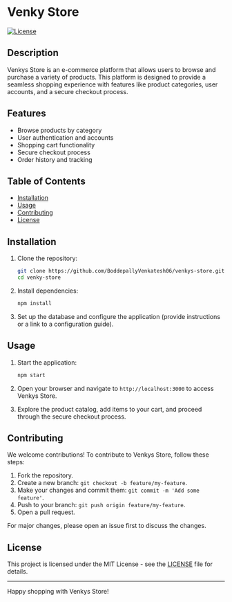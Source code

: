 # Venky Store

[![License](https://img.shields.io/badge/license-MIT-blue.svg)](https://opensource.org/licenses/MIT)

## Description

Venkys Store is an e-commerce platform that allows users to browse and purchase a variety of products. This platform is designed to provide a seamless shopping experience with features like product categories, user accounts, and a secure checkout process.

## Features

- Browse products by category
- User authentication and accounts
- Shopping cart functionality
- Secure checkout process
- Order history and tracking

## Table of Contents

- [Installation](#installation)
- [Usage](#usage)
- [Contributing](#contributing)
- [License](#license)

## Installation

1. Clone the repository:

    ```bash
    git clone https://github.com/BoddepallyVenkatesh06/venkys-store.git
    cd venky-store
    ```

2. Install dependencies:

    ```bash
    npm install
    ```

3. Set up the database and configure the application (provide instructions or a link to a configuration guide).

## Usage

1. Start the application:

    ```bash
    npm start
    ```

2. Open your browser and navigate to `http://localhost:3000` to access Venkys Store.

3. Explore the product catalog, add items to your cart, and proceed through the secure checkout process.

## Contributing

We welcome contributions! To contribute to Venkys Store, follow these steps:

1. Fork the repository.
2. Create a new branch: `git checkout -b feature/my-feature`.
3. Make your changes and commit them: `git commit -m 'Add some feature'`.
4. Push to your branch: `git push origin feature/my-feature`.
5. Open a pull request.

For major changes, please open an issue first to discuss the changes.

## License

This project is licensed under the MIT License - see the [LICENSE](LICENSE) file for details.

---

Happy shopping with Venkys Store!
